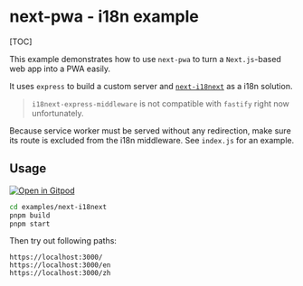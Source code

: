 # next-pwa - i18n example

[TOC]

This example demonstrates how to use `next-pwa` to turn a `Next.js`-based web app into a PWA easily.

It uses `express` to build a custom server and [`next-i18next`](https://github.com/isaachinman/next-i18next) as a i18n solution.

> `i18next-express-middleware` is not compatible with `fastify` right now unfortunately.

Because service worker must be served without any redirection, make sure its route is excluded from the i18n middleware. See `index.js` for an example.

## Usage

[![Open in Gitpod](https://img.shields.io/badge/Open%20In-Gitpod.io-%231966D2?style=for-the-badge&logo=gitpod)](https://gitpod.io/#https://github.com/DuCanhGH/next-pwa/)

```bash
cd examples/next-i18next
pnpm build
pnpm start
```

Then try out following paths:

```
https://localhost:3000/
https://localhost:3000/en
https://localhost:3000/zh
```
